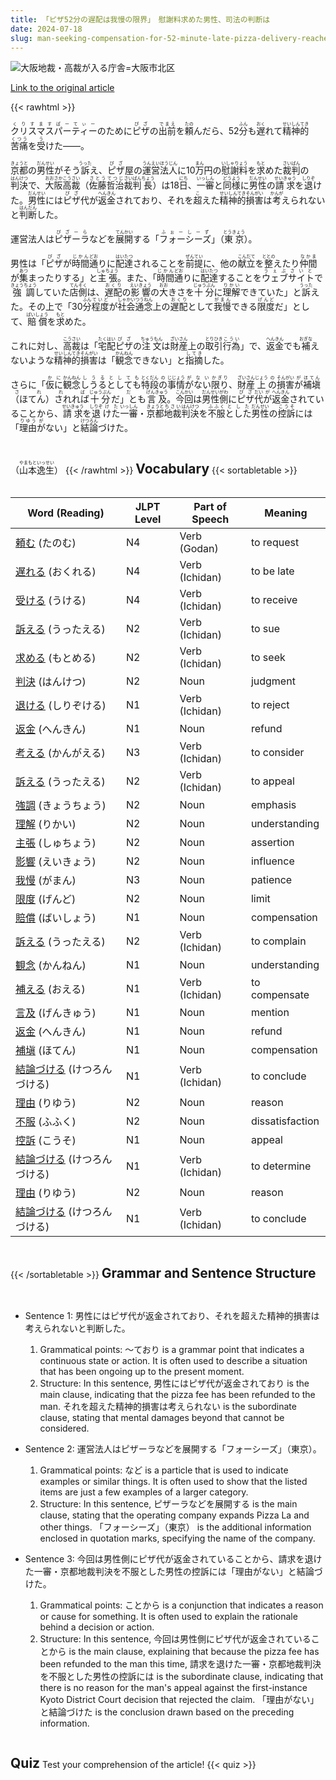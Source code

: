 ```yaml
---
title: 「ピザ52分の遅配は我慢の限界」　慰謝料求めた男性、司法の判断は
date: 2024-07-18
slug: man-seeking-compensation-for-52-minute-late-pizza-delivery-reaches-the-limit-of-patience-judicial-decision-is
---
```


![大阪地裁・高裁が入る庁舎=大阪市北区](None "大阪地裁・高裁が入る庁舎=大阪市北区")

[Link to the original article](https://asahi.com/articles/ASS7L3546S7LPTIL00GM.html?iref=comtop_7_06)

{{< rawhtml >}}
<p><ruby>クリスマスパーティー<rt>くりすますぱーてぃー</rt></ruby>のために<ruby>ピザ<rt>ぴざ</rt></ruby>の<ruby>出前<rt>でまえ</rt></ruby>を<ruby>頼<rt>たの</rt></ruby>んだら、52<ruby>分<rt>ふん</rt></ruby>も<ruby>遅<rt>おく</rt></ruby>れて<ruby>精神的<rt>せいしんてき</rt></ruby><ruby>苦痛<rt>くつう</rt></ruby>を<ruby>受<rt>う</rt></ruby>けた――。</p>

<p><ruby>京都<rt>きょうと</rt></ruby>の<ruby>男性<rt>だんせい</rt></ruby>がそう<ruby>訴<rt>うった</rt></ruby>え、<ruby>ピザ<rt>ぴざ</rt></ruby>屋の<ruby>運営<rt>うんえい</rt></ruby><ruby>法人<rt>ほうじん</rt></ruby>に10<ruby>万<rt>まん</rt></ruby>円の<ruby>慰謝料<rt>いしゃりょう</rt></ruby>を<ruby>求<rt>もと</rt></ruby>めた<ruby>裁判<rt>さいばん</rt></ruby>の<ruby>判決<rt>はんけつ</rt></ruby>で、<ruby>大阪<rt>おおさか</rt></ruby><ruby>高裁<rt>こうさい</rt></ruby>（<ruby>佐藤<rt>さとう</rt></ruby><ruby>哲治<rt>てつじ</rt></ruby><ruby>裁判<rt>さいばん</rt></ruby><ruby>長<rt>ちょう</rt></ruby>）は18<ruby>日<rt>にち</rt></ruby>、<ruby>一審<rt>いっしん</rt></ruby>と<ruby>同様<rt>どうよう</rt></ruby>に<ruby>男性<rt>だんせい</rt></ruby>の<ruby>請求<rt>せいきゅう</rt></ruby>を<ruby>退<rt>しりぞ</rt></ruby>けた。<ruby>男性<rt>だんせい</rt></ruby>には<ruby>ピザ<rt>ぴざ</rt></ruby>代が<ruby>返金<rt>へんきん</rt></ruby>されており、それを<ruby>超<rt>こ</rt></ruby>えた<ruby>精神的<rt>せいしんてき</rt></ruby><ruby>損害<rt>そんがい</rt></ruby>は<ruby>考<rt>かんが</rt></ruby>えられないと<ruby>判断<rt>はんだん</rt></ruby>した。</p>

<p>運営法人は<ruby>ピザーラ<rt>ぴざーら</rt></ruby>などを<ruby>展開<rt>てんかい</rt></ruby>する「<ruby>フォーシーズ<rt>ふぉーしーず</rt></ruby>」（<ruby>東京<rt>とうきょう</rt></ruby>）。</p>

<p>男性は「<ruby>ピザ<rt>ぴざ</rt></ruby>が<ruby>時間<rt>じかん</rt></ruby><ruby>通<rt>どお</rt></ruby>りに<ruby>配達<rt>はいたつ</rt></ruby>されることを<ruby>前提<rt>ぜんてい</rt></ruby>に、他の<ruby>献立<rt>こんだて</rt></ruby>を<ruby>整<rt>ととの</rt></ruby>えたり<ruby>仲間<rt>なかま</rt></ruby>が<ruby>集<rt>あつ</rt></ruby>まったりする」と<ruby>主張<rt>しゅちょう</rt></ruby>。また、「<ruby>時間<rt>じかん</rt></ruby><ruby>通<rt>どお</rt></ruby>りに<ruby>配達<rt>はいたつ</rt></ruby>することを<ruby>ウェブサイト<rt>うぇぶさいと</rt></ruby>で<ruby>強調<rt>きょうちょう</rt></ruby>していた<ruby>店側<rt>てんそく</rt></ruby>は、<ruby>遅配<rt>おくり</rt></ruby>の<ruby>影響<rt>えいきょう</rt></ruby>の<ruby>大<rt>おお</rt></ruby>きさを<ruby>十分<rt>じゅうぶん</rt></ruby>に<ruby>理解<rt>りかい</rt></ruby>できていた」と<ruby>訴<rt>うった</rt></ruby>えた。その上で「30<ruby>分<rt>ふん</rt></ruby><ruby>程度<rt>ていど</rt></ruby>が<ruby>社会<rt>しゃかい</rt></ruby><ruby>通念<rt>つうねん</rt></ruby>上の<ruby>遅配<rt>おくり</rt></ruby>として<ruby>我慢<rt>がまん</rt></ruby>できる<ruby>限度<rt>げんど</rt></ruby>だ」として、<ruby>賠償<rt>ばいしょう</rt></ruby>を<ruby>求<rt>もと</rt></ruby>めた。</p>

<p>これに対し、<ruby>高裁<rt>こうさい</rt></ruby>は「<ruby>宅配<rt>たくはい</rt></ruby><ruby>ピザ<rt>ぴざ</rt></ruby>の<ruby>注文<rt>ちゅうもん</rt></ruby>は<ruby>財産<rt>ざいさん</rt></ruby>上の<ruby>取引<rt>とりひき</rt></ruby><ruby>行為<rt>こうい</rt></ruby>」で、<ruby>返金<rt>へんきん</rt></ruby>でも<ruby>補<rt>おぎな</rt></ruby>えないような<ruby>精神的<rt>せいしんてき</rt></ruby><ruby>損害<rt>そんがい</rt></ruby>は「<ruby>観念<rt>かんねん</rt></ruby>できない」と<ruby>指摘<rt>してき</rt></ruby>した。</p>

<p>さらに「<ruby>仮<rt>か</rt>に<rt>に</rt>観念<rt>かんねん</rt>しうる<rt>しうる</rt>としても<rt>としても</rt>特段<rt>とくだん</rt>の<rt>の</rt>事情<rt>じじょう</rt>が<rt>が</rt>ない<rt>ない</rt>限り<rt>かぎり</rt>、<ruby>財産<rt>ざいさん</rt>上<rt>じょう</rt>の<rt>の</rt>損害<rt>そんがい</rt>が<rt>が</rt>補塡<rt>ほてん</rt>（ほてん）されれば<rt>されれば</rt>十分<rt>じゅうぶん</rt>だ」とも<rt>だ</rt>言及<rt>げんきゅう</rt>。<ruby>今回<rt>こんかい</rt>は<ruby>男性<rt>だんせい</rt>側<rt>がわ</rt>に<ruby>ピザ<rt>ぴざ</rt>代<rt>だい</rt>が<rt>が</rt>返金<rt>へんきん</rt>されていることから、<ruby>請求<rt>せいきゅう</rt>を<ruby>退<rt>しりぞ</rt>けた<rt>けた</rt>一審<rt>いっしん</rt>・<ruby>京都<rt>きょうと</rt>地裁<rt>ちさい</rt>判決<rt>はんけつ</rt>を<ruby>不服<rt>ふふく</rt>とした<rt>とした</rt>男性<rt>だんせい</rt>の<ruby>控訴<rt>こうそ</rt>には「<ruby>理由<rt>りゆう</rt>が<rt>が</rt>ない」と<ruby>結論<rt>けつろん</rt>づけた</ruby>。</p>（<ruby>山本<rt>やまもと</rt>逸生<rt>いっせい</rt>）</p>
{{< /rawhtml >}}

## Vocabulary


{{< sortabletable >}}

| Word (Reading) | JLPT Level | Part of Speech | Meaning |
|-----------------|------------|---------------|---------|
|[頼む](https://jisho.org/search/%E9%A0%BC%E3%82%80) (たのむ)| N4 | Verb (Godan) | to request |
|[遅れる](https://jisho.org/search/%E9%81%85%E3%82%8C%E3%82%8B) (おくれる)| N4 | Verb (Ichidan) | to be late |
|[受ける](https://jisho.org/search/%E5%8F%97%E3%81%91%E3%82%8B) (うける)| N4 | Verb (Ichidan) | to receive |
|[訴える](https://jisho.org/search/%E8%A8%B4%E3%81%88%E3%82%8B) (うったえる)| N2 | Verb (Ichidan) | to sue |
|[求める](https://jisho.org/search/%E6%B1%82%E3%82%81%E3%82%8B) (もとめる)| N2 | Verb (Ichidan) | to seek |
|[判決](https://jisho.org/search/%E5%88%A4%E6%B1%BA) (はんけつ)| N2 | Noun | judgment |
|[退ける](https://jisho.org/search/%E9%80%80%E3%81%91%E3%82%8B) (しりぞける)| N1 | Verb (Ichidan) | to reject |
|[返金](https://jisho.org/search/%E8%BF%94%E9%87%91) (へんきん)| N1 | Noun | refund |
|[考える](https://jisho.org/search/%E8%80%83%E3%81%88%E3%82%8B) (かんがえる)| N3 | Verb (Ichidan) | to consider |
|[訴える](https://jisho.org/search/%E8%A8%B4%E3%81%88%E3%82%8B) (うったえる)| N2 | Verb (Ichidan) | to appeal |
|[強調](https://jisho.org/search/%E5%BC%B7%E8%AA%BF) (きょうちょう)| N2 | Noun | emphasis |
|[理解](https://jisho.org/search/%E7%90%86%E8%A7%A3) (りかい)| N2 | Noun | understanding |
|[主張](https://jisho.org/search/%E4%B8%BB%E5%BC%B5) (しゅちょう)| N2 | Noun | assertion |
|[影響](https://jisho.org/search/%E5%BD%B1%E9%9F%BF) (えいきょう)| N2 | Noun | influence |
|[我慢](https://jisho.org/search/%E6%88%91%E6%85%A2) (がまん)| N3 | Noun | patience |
|[限度](https://jisho.org/search/%E9%99%90%E5%BA%A6) (げんど)| N2 | Noun | limit |
|[賠償](https://jisho.org/search/%E8%B3%A0%E5%84%9F) (ばいしょう)| N1 | Noun | compensation |
|[訴える](https://jisho.org/search/%E8%A8%B4%E3%81%88%E3%82%8B) (うったえる)| N2 | Verb (Ichidan) | to complain |
|[観念](https://jisho.org/search/%E8%A6%B3%E5%BF%B5) (かんねん)| N1 | Noun | understanding |
|[補える](https://jisho.org/search/%E8%A3%9C%E3%81%88%E3%82%8B) (おえる)| N1 | Verb (Ichidan) | to compensate |
|[言及](https://jisho.org/search/%E8%A8%80%E5%8F%8A) (げんきゅう)| N1 | Noun | mention |
|[返金](https://jisho.org/search/%E8%BF%94%E9%87%91) (へんきん)| N1 | Noun | refund |
|[補塡](https://jisho.org/search/%E8%A3%9C%E5%A1%A1) (ほてん)| N1 | Noun | compensation |
|[結論づける](https://jisho.org/search/%E7%B5%90%E8%AB%96%E3%81%A5%E3%81%91%E3%82%8B) (けつろんづける)| N1 | Verb (Ichidan) | to conclude |
|[理由](https://jisho.org/search/%E7%90%86%E7%94%B1) (りゆう)| N2 | Noun | reason |
|[不服](https://jisho.org/search/%E4%B8%8D%E6%9C%8D) (ふふく)| N2 | Noun | dissatisfaction |
|[控訴](https://jisho.org/search/%E6%8E%A7%E8%A8%B4) (こうそ)| N1 | Noun | appeal |
|[結論づける](https://jisho.org/search/%E7%B5%90%E8%AB%96%E3%81%A5%E3%81%91%E3%82%8B) (けつろんづける)| N1 | Verb (Ichidan) | to determine |
|[理由](https://jisho.org/search/%E7%90%86%E7%94%B1) (りゆう)| N2 | Noun | reason |
|[結論づける](https://jisho.org/search/%E7%B5%90%E8%AB%96%E3%81%A5%E3%81%91%E3%82%8B) (けつろんづける)| N1 | Verb (Ichidan) | to conclude |

{{< /sortabletable >}}


## Grammar and Sentence Structure

- Sentence 1:
  男性にはピザ代が返金されており、それを超えた精神的損害は考えられないと判断した。

  1. Grammatical points: 〜ており is a grammar point that indicates a continuous state or action. It is often used to describe a situation that has been ongoing up to the present moment.
  2. Structure: In this sentence, 男性にはピザ代が返金されており is the main clause, indicating that the pizza fee has been refunded to the man. それを超えた精神的損害は考えられない is the subordinate clause, stating that mental damages beyond that cannot be considered.

- Sentence 2:
  運営法人はピザーラなどを展開する「フォーシーズ」（東京）。

  1. Grammatical points: など is a particle that is used to indicate examples or similar things. It is often used to show that the listed items are just a few examples of a larger category.
  2. Structure: In this sentence, ピザーラなどを展開する is the main clause, stating that the operating company expands Pizza La and other things. 「フォーシーズ」（東京） is the additional information enclosed in quotation marks, specifying the name of the company.

- Sentence 3:
  今回は男性側にピザ代が返金されていることから、請求を退けた一審・京都地裁判決を不服とした男性の控訴には「理由がない」と結論づけた。

  1. Grammatical points: ことから is a conjunction that indicates a reason or cause for something. It is often used to explain the rationale behind a decision or action.
  2. Structure: In this sentence, 今回は男性側にピザ代が返金されていることから is the main clause, explaining that because the pizza fee has been refunded to the man this time, 請求を退けた一審・京都地裁判決を不服とした男性の控訴には is the subordinate clause, indicating that there is no reason for the man's appeal against the first-instance Kyoto District Court decision that rejected the claim. 「理由がない」と結論づけた is the conclusion drawn based on the preceding information.

## Quiz

Test your comprehension of the article!

{{< quiz >}}